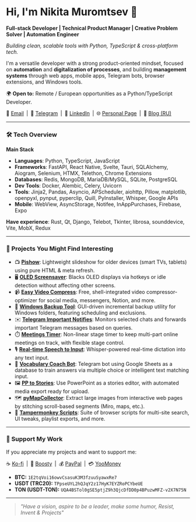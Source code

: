 # Hi, I'm Nikita Muromtsev 👋

**Full-stack Developer | Technical Product Manager | Creative Problem Solver | Automation Engineer**

_Building clean, scalable tools with Python, TypeScript & cross-platform tech._

I'm a versatile developer with a strong product-oriented mindset, focused on **automation** and **digitalization of processes**, and building **management systems** through web apps, mobile apps, Telegram bots, browser extensions, and Windows tools.

🌍 **Open to:** Remote / European opportunities as a Python/TypeScript Developer.

📧 [Email](mailto:nikmedoed@gmail.com) | 💬 [Telegram](https://t.me/nikmedoed) | 🔗 [LinkedIn](https://www.linkedin.com/in/muromcevn) | 🌐 [Personal Page](https://nikmedoed.github.io) | 📝 [Blog (RU)](https://t.me/etonikmedoed)

---

### 🛠 Tech Overview

**Main Stack**

- **Languages**: Python, TypeScript, JavaScript
- **Frameworks**: FastAPI, React Native, Svelte, Tauri, SQLAlchemy, Aiogram, Selenium, HTMX, Telethon, Chrome Extensions
- **Databases**: Redis, MongoDB, MariaDB/MySQL, SQLite, PostgreSQL
- **Dev Tools**: Docker, Alembic, Celery, Uvicorn
- **Tools**: Jinja2, Pandas, Asyncio, APScheduler, aiohttp, Pillow, matplotlib, openpyxl, pynput, pyperclip, Quill, PyInstaller, Whisper, Google APIs
- **Mobile**: WebView, AsyncStorage, Notifee, InAppPurchases, Firebase, Expo

**Have experience**: Rust, Qt, Django, Telebot, Tkinter, librosa, sounddevice, Vite, MobX, Redux

---

### 🚀 Projects You Might Find Interesting

- 📺 [**Pishow**](https://github.com/nikmedoed/pishow): Lightweight slideshow for older devices (smart TVs, tablets) using pure HTML & meta refresh.
- 🖥️ [**OLED Screensaver**](https://github.com/nikmedoed/oled_screensaver): Blacks OLED displays via hotkeys or idle detection without affecting other screens.
- 📹 [**Easy Video Compress**](https://github.com/nikmedoed/easy-video-compress): Free, shell-integrated video compressor-optimizer for social media, messengers, Notion, and more.
- 💾 [**Windows Backup Tool**](https://github.com/nikmedoed/windows_backup_tool): GUI-driven incremental backup utility for Windows folders, featuring scheduling and exclusions.
- ✉️ [**Telegram Important Notifies**](https://github.com/nikmedoed/Telegram-important-notifies): Monitors selected chats and forwards important Telegram messages based on queries.
- ⏱️ [**Meetings Timer**](https://github.com/nikmedoed/meetings-timer): Non-linear stage timer to keep multi-part online meetings on track, with flexible stage control.
- 🎙️ [**Real-time Speech to Input**](https://github.com/nikmedoed/speech_to_input): Whisper-powered real-time dictation into any text input.
- 🧠 [**Vocabulary Coach Bot**](https://github.com/nikmedoed/vocabulary_coach_bot): Telegram bot using Google Sheets as a database to train answers via multiple choice or intelligent text matching input.
- 🖼️ [**PP to Stories**](https://github.com/nikmedoed/PP_to_stories): Use PowerPoint as a stories editor, with automated media export ready for upload.
- 🗺️ [**pyMapCollector**](https://github.com/nikmedoed/pyMapCollector): Extract large images from interactive web pages by stitching scroll-based segments (Miro, maps, etc.).
- 🧰 [**Tampermonkey Scripts**](https://github.com/nikmedoed/myTampermonkeyScripts): Suite of browser scripts for multi-site search, UI tweaks, playlist exports, and more.

---

### 💖 Support My Work

If you appreciate my projects and want to support me:

☕ [Ko-fi](https://ko-fi.com/nikmedoed) | 💎 [Boosty](https://boosty.to/nikmedoed/donate) | 💰 [PayPal](https://paypal.me/etonikmedoed) | 💳 [YooMoney](https://yoomoney.ru/to/4100119049495394)

- **BTC:** `1E2tqVoi16owvCsasuK3M3fzuuSyawxRe7`
- **USDT (TRC20):** `TPpseUYL2hQJqY2z17HyK7EYZRoPCYbeUE`
- **TON (USDT-TON):** `UQA4BSTol0gSE5ptjZ9h3QjcDfDD0p4BPuzwMFZ-v2X7N75N`

---

> _"Have a vision, aspire to be a leader, make some humor, Resist, Invent & Projects"_
